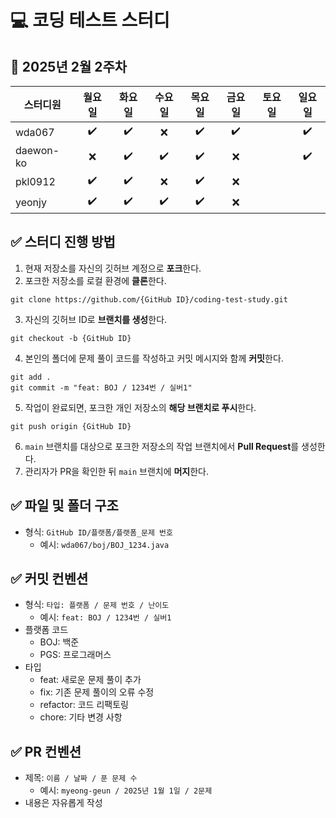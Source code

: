 # 💻 코딩 테스트 스터디
## 📅 2025년 2월 2주차
| 스터디원 | 월요일 | 화요일 | 수요일 | 목요일 | 금요일 | 토요일 | 일요일 |
|---------|:------:|:------:|:------:|:------:|:------:|:------:|:------:|
| wda067 | ✔️ | ✔️ | ❌ | ✔️ | ✔️ |  | ✔️ |
| daewon-ko | ❌ | ✔️ | ✔️ | ✔️ | ❌ |  | ✔️ |
| pkl0912 | ✔️ | ✔️ | ❌ | ✔️ | ❌ |  |  |
| yeonjy | ✔️ | ✔️ | ✔️ | ✔️ | ❌ |  |  |

## ✅ 스터디 진행 방법
1. 현재 저장소를 자신의 깃허브 계정으로 **포크**한다.
2. 포크한 저장소를 로컬 환경에 **클론**한다.
```
git clone https://github.com/{GitHub ID}/coding-test-study.git
```
3. 자신의 깃허브 ID로 **브랜치를 생성**한다.
```
git checkout -b {GitHub ID}
```
4. 본인의 폴더에 문제 풀이 코드를 작성하고 커밋 메시지와 함께 **커밋**한다.
```
git add .
git commit -m "feat: BOJ / 1234번 / 실버1"
```
5. 작업이 완료되면, 포크한 개인 저장소의 **해당 브랜치로 푸시**한다.
```
git push origin {GitHub ID}
```
6. `main` 브랜치를 대상으로 포크한 저장소의 작업 브랜치에서 **Pull Request**를 생성한다.
7. 관리자가 PR을 확인한 뒤 `main` 브랜치에 **머지**한다.

## ✅ 파일 및 폴더 구조
- 형식: `GitHub ID/플랫폼/플랫폼_문제 번호`
  - 예시: `wda067/boj/BOJ_1234.java`

## ✅ 커밋 컨벤션
- 형식: `타입: 플랫폼 / 문제 번호 / 난이도`
  - 예시: `feat: BOJ / 1234번 / 실버1`
- 플랫폼 코드
  - BOJ: 백준
  - PGS: 프로그래머스
- 타입
  - feat: 새로운 문제 풀이 추가
  - fix: 기존 문제 풀이의 오류 수정
  - refactor: 코드 리팩토링
  - chore: 기타 변경 사항

## ✅ PR 컨벤션
- 제목: `이름 / 날짜 / 푼 문제 수`
  - 예시: `myeong-geun / 2025년 1월 1일 / 2문제`
- 내용은 자유롭게 작성
